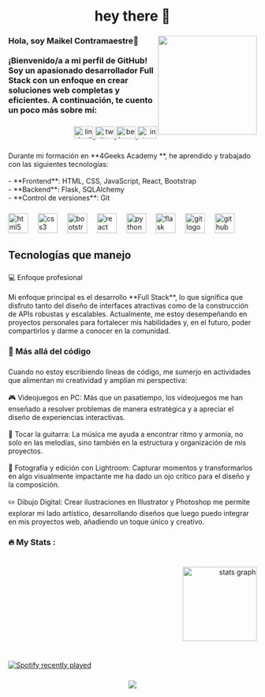 <h1 align="center">hey there 👋</h1>

###

<img align="right" height="200" src="https://avatars.githubusercontent.com/u/116273585?v=4"  />

###

<h3 align="left">Hola, soy Maikel Contramaestre👋<br><br>¡Bienvenido/a a mi perfil de GitHub! Soy un apasionado desarrollador Full Stack con un enfoque en crear soluciones web completas y eficientes. A continuación, te cuento un poco más sobre mí:</h3>

###

<div align="right">
  <a href="https://www.linkedin.com/in/blacknereus" target="_blank">
    <img src="https://raw.githubusercontent.com/maurodesouza/profile-readme-generator/master/src/assets/icons/social/linkedin/default.svg" width="39" height="25" alt="linkedin logo"  />
  </a>
  <a href="https://x.com/blacknereus" target="_blank">
    <img src="https://raw.githubusercontent.com/maurodesouza/profile-readme-generator/master/src/assets/icons/social/twitter/default.svg" width="39" height="25" alt="twitter logo"  />
  </a>
  <a href="https://www.behance.net/blacknereus" target="_blank">
    <img src="https://raw.githubusercontent.com/maurodesouza/profile-readme-generator/master/src/assets/icons/social/behance/default.svg" width="39" height="25" alt="behance logo"  />
  </a>
  <a href="https://www.instagram.com/blacknereus" target="_blank">
    <img src="https://raw.githubusercontent.com/maurodesouza/profile-readme-generator/master/src/assets/icons/social/instagram/default.svg" width="39" height="25" alt="instagram logo"  />
  </a>
</div>

###

<p align="left">Durante mi formación en **4Geeks Academy **, he aprendido y trabajado con las siguientes tecnologías:<br><br>- **Frontend**: HTML, CSS, JavaScript, React, Bootstrap<br>- **Backend**: Flask, SQLAlchemy<br>- **Control de versiones**: Git</p>

###

<div align="left">
  <img src="https://cdn.jsdelivr.net/gh/devicons/devicon/icons/html5/html5-original.svg" height="40" alt="html5 logo"  />
  <img width="12" />
  <img src="https://cdn.jsdelivr.net/gh/devicons/devicon/icons/css3/css3-original.svg" height="40" alt="css3 logo"  />
  <img width="12" />
  <img src="https://cdn.jsdelivr.net/gh/devicons/devicon/icons/bootstrap/bootstrap-original.svg" height="40" alt="bootstrap logo"  />
  <img width="12" />
  <img src="https://cdn.jsdelivr.net/gh/devicons/devicon/icons/react/react-original.svg" height="40" alt="react logo"  />
  <img width="12" />
  <img src="https://cdn.jsdelivr.net/gh/devicons/devicon/icons/python/python-original.svg" height="40" alt="python logo"  />
  <img width="12" />
  <img src="https://cdn.jsdelivr.net/gh/devicons/devicon/icons/flask/flask-original.svg" height="40" alt="flask logo"  />
  <img width="12" />
  <img src="https://cdn.jsdelivr.net/gh/devicons/devicon/icons/git/git-original.svg" height="40" alt="git logo"  />
  <img width="12" />
  <img src="https://cdn.jsdelivr.net/gh/devicons/devicon/icons/github/github-original.svg" height="40" alt="github logo"  />
</div>

###

<h2 align="left">Tecnologías que manejo</h2>

###

<p align="left">💻 Enfoque profesional<br><br>Mi enfoque principal es el desarrollo **Full Stack**, lo que significa que disfruto tanto del diseño de interfaces atractivas como de la construcción de APIs robustas y escalables. Actualmente, me estoy desempeñando en proyectos personales para fortalecer mis habilidades y, en el futuro, poder compartirlos y darme a conocer en la comunidad.</p>

###

<h3 align="left">🎨  Más allá del código</h3>

###

<p align="left">Cuando no estoy escribiendo líneas de código, me sumerjo en actividades que alimentan mi creatividad y amplían mi perspectiva:<br><br>    🎮 Videojuegos en PC: Más que un pasatiempo, los videojuegos me han enseñado a resolver problemas de manera estratégica y a apreciar el diseño de experiencias interactivas.<br><br>    🎸 Tocar la guitarra: La música me ayuda a encontrar ritmo y armonía, no solo en las melodías, sino también en la estructura y organización de mis proyectos.<br><br>    📸 Fotografía y edición con Lightroom: Capturar momentos y transformarlos en algo visualmente impactante me ha dado un ojo crítico para el diseño y la composición.<br><br>✏️ Dibujo Digital: Crear ilustraciones en Illustrator y Photoshop me permite explorar mi lado artístico, desarrollando diseños que luego puedo integrar en mis proyectos web, añadiendo un toque único y creativo.</p>

###

<h3 align="left">🔥   My Stats :</h3>

###

<br clear="both">

<div align="right">
  <img src="https://github-readme-stats.vercel.app/api?username=BlackNereus&hide_title=false&hide_rank=false&show_icons=true&include_all_commits=true&count_private=true&disable_animations=false&theme=dark&locale=en&hide_border=false&order=1" height="150" alt="stats graph"  />
</div>

###

<br clear="both">

<div align="left">
  <a href="https://open.spotify.com/user/blacknereus">
    <img src="https://spotify-recently-played-readme.vercel.app/api?user=31dcdngt3qpws7iczp63fdxoifie" alt="Spotify recently played"  />
  </a>
</div>

###

<div align="center">
  <img src="https://visitor-badge.laobi.icu/badge?page_id=BlackNereus.BlackNereus&"  />
</div>

###
